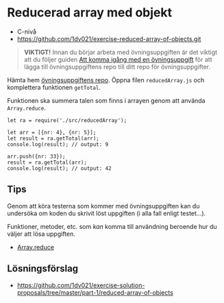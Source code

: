 # <i class="fa fa-laptop"></i> Reducerad array med objekt
<ul class="fa-ul fa-border exercise-info">
  <li><i class="fa-li fa fa-signal level-c"></i>C-nivå</li>
  <li><i class="fa-li fa fa-github"></i><a href="https://github.com/1dv021/exercise-reduced-array-of-objects.git">https://github.com/1dv021/exercise-reduced-array-of-objects.git</a></li>
</ul>

><i class="fa fa-warning"></i> __VIKTIGT!__ Innan du börjar arbeta med övningsuppgiften är det viktigt att du följer guiden [Att komma igång med en övningsuppgift](https://coursepress.gitbooks.io/1dv021/content/guider/att-komma-igang-med-en-ovningsuppgift/) för att lägga till övningsuppgiftens repo till ditt repo för övningsuppgifter.

Hämta hem [övningsuppgiftens repo](https://github.com/1dv021/exercise-reduced-array-of-objects.git). Öppna filen `reducedArray.js` och komplettera funktionen `getTotal`.

Funktionen ska summera talen som finns i arrayen genom att använda `Array.reduce`.

```
let ra = require('./src/reducedArray');

let arr = [{nr: 4}, {nr: 5}];
let result = ra.getTotal(arr);
console.log(result); // output: 9

arr.push({nr: 33});
result = ra.getTotal(arr);
console.log(result); // output: 42
```

## <i class="fa fa-lightbulb-o"></i> Tips
Genom att köra testerna som kommer med övningsuppgiften kan du undersöka om koden du skrivit löst uppgiften (i alla fall enligt testet...).

Funktioner, metoder, etc. som *kan* komma till användning beroende hur du väljer att lösa uppgiften.

- [Array.reduce](https://developer.mozilla.org/en-US/docs/Web/JavaScript/Reference/Global_Objects/Array/reduce)

## <i class="fa fa-flask"></i> Lösningsförslag
<ul class="fa-ul fa-border exercise-info">
  <li><i class="fa-li fa fa-github"></i><a href="https://github.com/1dv021/exercise-solution-proposals/tree/master/part-1/reduced-array-of-objects">https://github.com/1dv021/exercise-solution-proposals/tree/master/part-1/reduced-array-of-objects</a></li>
</ul>
